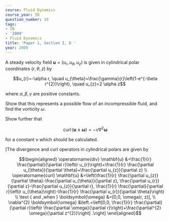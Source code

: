 ```yaml
---
course: Fluid Dynamics
course_year: IB
question_number: 19
tags:
- IB
- '2009'
- Fluid Dynamics
title: 'Paper 1, Section I, D '
year: 2009
---
```




A steady velocity field $\mathbf{u}=\left(u_{r}, u_{\theta}, u_{z}\right)$ is given in cylindrical polar coordinates $(r, \theta, z)$ by

$$u_{r}=-\alpha r, \quad u_{\theta}=\frac{\gamma}{r}\left(1-e^{-\beta r^{2}}\right), \quad u_{z}=2 \alpha z$$

where $\alpha, \beta, \gamma$ are positive constants.

Show that this represents a possible flow of an incompressible fluid, and find the vorticity $\omega$.

Show further that

$$\operatorname{curl}(\mathbf{u} \wedge \boldsymbol{\omega})=-\nu \nabla^{2} \boldsymbol{\omega}$$

for a constant $\nu$ which should be calculated.

[The divergence and curl operators in cylindrical polars are given by

$$\begin{aligned}
\operatorname{div} \mathbf{u} &=\frac{1}{r} \frac{\partial}{\partial r}\left(r u_{r}\right)+\frac{1}{r} \frac{\partial u_{\theta}}{\partial \theta}+\frac{\partial u_{z}}{\partial z} \\
\operatorname{curl} \mathbf{u} &=\left(\frac{1}{r} \frac{\partial u_{z}}{\partial \theta}-\frac{\partial u_{\theta}}{\partial z}, \frac{\partial u_{r}}{\partial z}-\frac{\partial u_{z}}{\partial r}, \frac{1}{r} \frac{\partial}{\partial r}\left(r u_{\theta}\right)-\frac{1}{r} \frac{\partial u_{r}}{\partial \theta}\right) \\
\text { and ,when } \boldsymbol{\omega} &=[0,0, \omega(r, z)], \\
\nabla^{2} \boldsymbol{\omega} &\left.=\left[0,0, \frac{1}{r} \frac{\partial}{\partial r}\left(r \frac{\partial \omega}{\partial r}\right)+\frac{\partial^{2} \omega}{\partial z^{2}}\right] .\right]
\end{aligned}$$